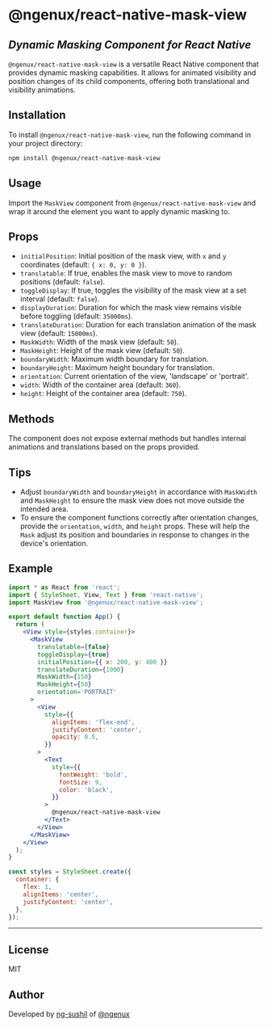# @ngenux/react-native-mask-view
## _Dynamic Masking Component for React Native_

`@ngenux/react-native-mask-view` is a versatile React Native component that provides dynamic masking capabilities. It allows for animated visibility and position changes of its child components, offering both translational and visibility animations.

## Installation
To install `@ngenux/react-native-mask-view`, run the following command in your project directory:

```bash
npm install @ngenux/react-native-mask-view
```


## Usage
Import the `MaskView` component from `@ngenux/react-native-mask-view` and wrap it around the element you want to apply dynamic masking to.

## Props
- `initialPosition`: Initial position of the mask view, with `x` and `y` coordinates (default: `{ x: 0, y: 0 }`).
- `translatable`: If true, enables the mask view to move to random positions (default: `false`).
- `toggleDisplay`: If true, toggles the visibility of the mask view at a set interval (default: `false`).
- `displayDuration`: Duration for which the mask view remains visible before toggling (default: `35000ms`).
- `translateDuration`: Duration for each translation animation of the mask view (default: `15000ms`).
- `MaskWidth`: Width of the mask view (default: `50`).
- `MaskHeight`: Height of the mask view (default: `50`).
- `boundaryWidth`: Maximum width boundary for translation.
- `boundaryHeight`: Maximum height boundary for translation.
- `orientation`: Current orientation of the view, 'landscape' or 'portrait'.
- `width`: Width of the container area (default: `360`).
- `height`: Height of the container area (default: `750`).

## Methods
The component does not expose external methods but handles internal animations and translations based on the props provided.

## Tips
- Adjust `boundaryWidth` and `boundaryHeight` in accordance with `MaskWidth` and `MaskHeight` to ensure the mask view does not move outside the intended area.
- To ensure the component functions correctly after orientation changes, provide the `orientation`, `width`, and `height` props. These will help the `Mask`  adjust its position and boundaries in response to changes in the device's orientation.


## Example
```jsx
import * as React from 'react';
import { StyleSheet, View, Text } from 'react-native';
import MaskView from '@ngenux/react-native-mask-view';

export default function App() {
  return (
    <View style={styles.container}>
      <MaskView
        translatable={false}
        toggleDisplay={true}
        initialPosition={{ x: 200, y: 400 }}
        translateDuration={1000}
        MaskWidth={150}
        MaskHeight={50}
        orientation='PORTRAIT'
      >
        <View
          style={{
            alignItems: 'flex-end',
            justifyContent: 'center',
            opacity: 0.5,
          }}
        >
          <Text
            style={{
              fontWeight: 'bold',
              fontSize: 9,
              color: 'black',
            }}
          >
            @ngenux/react-native-mask-view
          </Text>
        </View>
      </MaskView>
    </View>
  );
}

const styles = StyleSheet.create({
  container: {
    flex: 1,
    alignItems: 'center',
    justifyContent: 'center',
  },
});

```
---
## License
MIT

## Author


Developed by [ng-sushil](https://github.com/ng-sushil) of [@ngenux](https://www.ngenux.com/)
